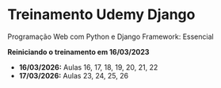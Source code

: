 # Treinamento Udemy Django
Programação Web com Python e Django Framework: Essencial

**Reiniciando o treinamento em 16/03/2023**
- **16/03/2026:** Aulas 16, 17, 18, 19, 20, 21, 22
- **17/03/2026:** Aulas 23, 24, 25, 26
